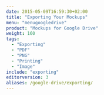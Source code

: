 ```yaml
---
date: 2015-05-09T16:59:30+02:00
title: "Exporting Your Mockups"
menu: "menugoogledrive"
product: "Mockups for Google Drive"
weight: 160
tags:
  - "Exporting"
  - "PDF"
  - "PNG"
  - "Printing"
  - "Image"
include: "exporting"
editorversion: 3
aliases: /google-drive/exporting/
---
```

